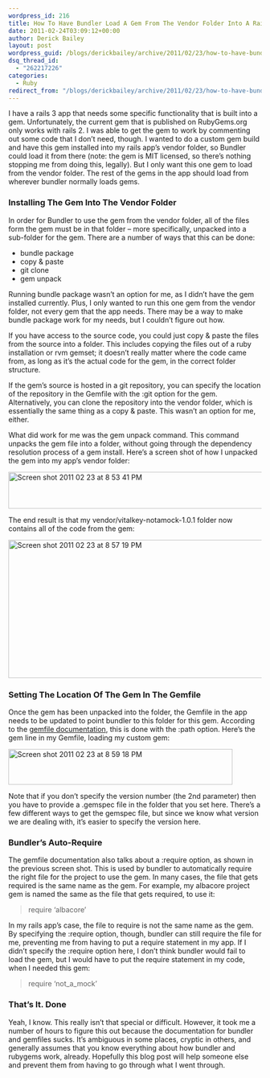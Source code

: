 ```yaml
---
wordpress_id: 216
title: How To Have Bundler Load A Gem From The Vendor Folder Into A Rails 3 App
date: 2011-02-24T03:09:12+00:00
author: Derick Bailey
layout: post
wordpress_guid: /blogs/derickbailey/archive/2011/02/23/how-to-have-bundler-load-a-custom-gem-into-a-rails-3-app.aspx
dsq_thread_id:
  - "262217226"
categories:
  - Ruby
redirect_from: "/blogs/derickbailey/archive/2011/02/23/how-to-have-bundler-load-a-custom-gem-into-a-rails-3-app.aspx/"
---
```

I have a rails 3 app that needs some specific functionality that is built into a gem. Unfortunately, the current gem that is published on RubyGems.org only works with rails 2. I was able to get the gem to work by commenting out some code that I don&#8217;t need, though. I wanted to do a custom gem build and have this gem installed into my rails app&#8217;s vendor folder, so Bundler could load it from there (note: the gem is MIT licensed, so there&#8217;s nothing stopping me from doing this, legally). But I only want this one gem to load from the vendor folder. The rest of the gems in the app should load from wherever bundler normally loads gems.

 

### Installing The Gem Into The Vendor Folder

In order for Bundler to use the gem from the vendor folder, all of the files form the gem must be in that folder &#8211; more specifically, unpacked into a sub-folder for the gem. There are a number of ways that this can be done:

  * bundle package
  * copy & paste
  * git clone
  * gem unpack

Running bundle package wasn&#8217;t an option for me, as I didn&#8217;t have the gem installed currently. Plus, I only wanted to run this one gem from the vendor folder, not every gem that the app needs. There may be a way to make bundle package work for my needs, but I couldn&#8217;t figure out how.

If you have access to the source code, you could just copy & paste the files from the source into a folder. This includes copying the files out of a ruby installation or rvm gemset; it doesn&#8217;t really matter where the code came from, as long as it&#8217;s the actual code for the gem, in the correct folder structure.

If the gem&#8217;s source is hosted in a git repository, you can specify the location of the repository in the Gemfile with the :git option for the gem. Alternatively, you can clone the repository into the vendor folder, which is essentially the same thing as a copy & paste. This wasn&#8217;t an option for me, either.

What did work for me was the gem unpack command. This command unpacks the gem file into a folder, without going through the dependency resolution process of a gem install. Here&#8217;s a screen shot of how I unpacked the gem into my app&#8217;s vendor folder:

<img src="http://lostechies.com/derickbailey/files/2011/03/Screen-shot-2011-02-23-at-8.53.41-PM.png" border="0" alt="Screen shot 2011 02 23 at 8 53 41 PM" width="600" height="73" />

The end result is that my vendor/vitalkey-notamock-1.0.1 folder now contains all of the code from the gem:

<img src="http://lostechies.com/derickbailey/files/2011/03/Screen-shot-2011-02-23-at-8.57.19-PM.png" border="0" alt="Screen shot 2011 02 23 at 8 57 19 PM" width="600" height="275" />

 

### Setting The Location Of The Gem In The Gemfile

Once the gem has been unpacked into the folder, the Gemfile in the app needs to be updated to point bundler to this folder for this gem. According to the [gemfile documentation](http://gembundler.com/man/gemfile.5.html), this is done with the :path option. Here&#8217;s the gem line in my Gemfile, loading my custom gem:

<img src="http://lostechies.com/derickbailey/files/2011/03/Screen-shot-2011-02-23-at-8.59.18-PM.png" border="0" alt="Screen shot 2011 02 23 at 8 59 18 PM" width="446" height="71" />

Note that if you don&#8217;t specify the version number (the 2nd parameter) then you have to provide a .gemspec file in the folder that you set here. There&#8217;s a few different ways to get the gemspec file, but since we know what version we are dealing with, it&#8217;s easier to specify the version here.

 

### Bundler&#8217;s Auto-Require

The gemfile documentation also talks about a :require option, as shown in the previous screen shot. This is used by bundler to automatically require the right file for the project to use the gem. In many cases, the file that gets required is the same name as the gem. For example, my albacore project gem is named the same as the file that gets required, to use it:

> require &#8216;albacore&#8217;

In my rails app&#8217;s case, the file to require is not the same name as the gem. By specifying the :require option, though, bundler can still require the file for me, preventing me from having to put a require statement in my app. If I didn&#8217;t specify the :require option here, I don&#8217;t think bundler would fail to load the gem, but I would have to put the require statement in my code, when I needed this gem:

> require &#8216;not\_a\_mock&#8217;

 

### That&#8217;s It. Done

Yeah, I know. This really isn&#8217;t that special or difficult. However, it took me a number of hours to figure this out because the documentation for bundler and gemfiles sucks. It&#8217;s ambiguous in some places, cryptic in others, and generally assumes that you know everything about how bundler and rubygems work, already. Hopefully this blog post will help someone else and prevent them from having to go through what I went through.